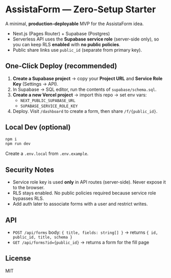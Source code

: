# AssistaForm — Zero-Setup Starter

A minimal, **production-deployable** MVP for the AssistaForm idea.
- Next.js (Pages Router) + Supabase (Postgres)
- Serverless API uses the **Supabase service role** (server-side only), so you can keep RLS **enabled** with **no public policies**.
- Public share links use `public_id` (separate from primary key).

## One-Click Deploy (recommended)
1) **Create a Supabase project** → copy your **Project URL** and **Service Role Key** (Settings → API).
2) In Supabase → SQL editor, run the contents of `supabase/schema.sql`.
3) **Create a new Vercel project** → import this repo → set env vars:
   - `NEXT_PUBLIC_SUPABASE_URL`
   - `SUPABASE_SERVICE_ROLE_KEY`
4) Deploy. Visit `/dashboard` to create a form, then share `/f/{public_id}`.

## Local Dev (optional)
```bash
npm i
npm run dev
```
Create a `.env.local` from `.env.example`.

## Security Notes
- Service role key is used **only** in API routes (server-side). Never expose it to the browser.
- RLS stays enabled. No public policies required because service role bypasses RLS.
- Add auth later to associate forms with a user and restrict writes.

## API
- `POST /api/forms`  body: `{ title, fields: string[] }`  → returns `{ id, public_id, title, schema }`
- `GET /api/forms?id={public_id}` → returns a form for the fill page

## License
MIT
